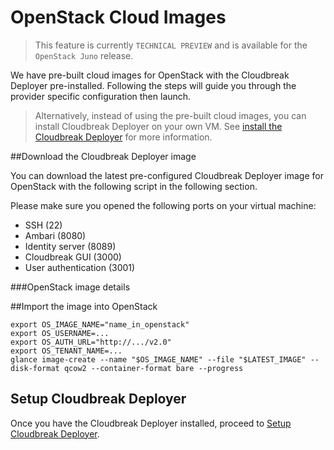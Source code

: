 # OpenStack Cloud Images

> This feature is currently `TECHNICAL PREVIEW` and is available for the `OpenStack Juno` release.

We have pre-built cloud images for OpenStack with the Cloudbreak Deployer pre-installed. Following the steps will guide you through the provider specific configuration then launch.

> Alternatively, instead of using the pre-built cloud images, you can install Cloudbreak Deployer on your own VM. See [install the Cloudbreak Deployer](onprem.md) for more information.

##Download the Cloudbreak Deployer image

You can download the latest pre-configured Cloudbreak Deployer image for OpenStack with the following script in the 
following section.

Please make sure you opened the following ports on your virtual machine:
 
 * SSH (22)
 * Ambari (8080)
 * Identity server (8089)
 * Cloudbreak GUI (3000)
 * User authentication (3001)

###OpenStack image details


##Import the image into OpenStack

```
export OS_IMAGE_NAME="name_in_openstack"
export OS_USERNAME=...
export OS_AUTH_URL="http://.../v2.0"
export OS_TENANT_NAME=...
glance image-create --name "$OS_IMAGE_NAME" --file "$LATEST_IMAGE" --disk-format qcow2 --container-format bare --progress
```

## Setup Cloudbreak Deployer

Once you have the Cloudbreak Deployer installed, proceed to [Setup Cloudbreak Deployer](openstack.md).
